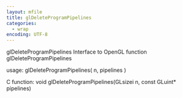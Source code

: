 ```yaml
---
layout: mfile
title: glDeleteProgramPipelines
categories:
  - wrap
encoding: UTF-8
---
```


glDeleteProgramPipelines  Interface to OpenGL function glDeleteProgramPipelines

usage:  glDeleteProgramPipelines( n, pipelines )

C function:  void glDeleteProgramPipelines(GLsizei n, const GLuint\* pipelines)